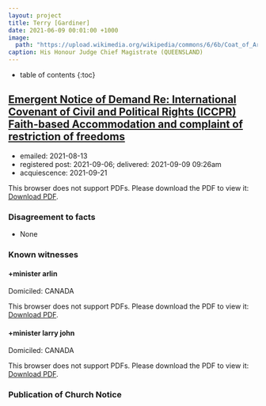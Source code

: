 ```yaml
---
layout: project
title: Terry [Gardiner]
date: 2021-06-09 00:01:00 +1000
image:
  path: "https://upload.wikimedia.org/wikipedia/commons/6/6b/Coat_of_Arms_of_Queensland.svg"
caption: His Honour Judge Chief Magistrate (QUEENSLAND)
---
```


* table of contents
{:toc}

## [Emergent Notice of Demand Re: International Covenant of Civil and Political Rights (ICCPR) Faith-based Accommodation and complaint of restriction of freedoms](/assets/agreements/terry-[gardiner].pdf)

* emailed: 2021-08-13
* registered post: 2021-09-06; delivered: 2021-09-09 09:26am
* acquiescence: 2021-09-21

<object data="/assets/agreements/living-document/terry-[gardiner].pdf" type="application/pdf" width="700px" height="700px">
  <p>This browser does not support PDFs. Please download the PDF to view it: <a href="/assets/agreements/living-document/terry-[gardiner].pdf">Download PDF</a>.</p>
</object>

### Disagreement to facts

* None

### Known witnesses

#### +minister arlin

Domiciled: CANADA

<object data="/assets/agreements/living-document/witness/terry-[gardiner]/arlin.pdf" type="application/pdf" width="700px" height="700px">
  <p>This browser does not support PDFs. Please download the PDF to view it: <a href="/assets/agreements/living-document/witness/terry-[gardiner]/arlin.pdf">Download PDF</a>.</p>
</object>

#### +minister larry john

Domiciled: CANADA

<object data="/assets/agreements/living-document/witness/terry-[gardiner]/larry-john.pdf" type="application/pdf" width="700px" height="700px">
  <p>This browser does not support PDFs. Please download the PDF to view it: <a href="/assets/agreements/living-document/witness/terry-[gardiner]/larry-john.pdf">Download PDF</a>.</p>
</object>


### Publication of Church Notice

